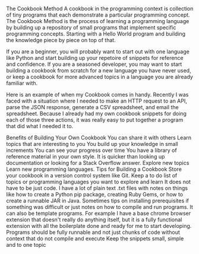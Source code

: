 The Cookbook Method
A cookbook in the programming context is collection of tiny programs that each demonstrate a particular programming concept. The Cookbook Method is the process of learning a programming language by building up a repository of small programs that implement specific programming concepts. Starting with a Hello World program and building the knowledge piece by piece on top of that.

If you are a beginner, you will probably want to start out with one language like Python and start building up your repetoire of snippets for reference and confidence. If you are a seasoned developer, you may want to start building a cookbook from scratch for a new language you have never used, or keep a cookbook for more advanced topics in a language you are already familiar with.

Here is an example of when my Cookbook comes in handy. Recently I was faced with a situation where I needed to make an HTTP request to an API, parse the JSON response, generate a CSV spreadsheet, and email the spreadsheet. Because I already had my own cookbook snippets for doing each of those three actions, it was really easy to put together a program that did what I needed it to.

Benefits of Building Your Own Cookbook
You can share it with others
Learn topics that are interesting to you
You build up your knowledge in small increments
You can see your progress over time
You have a library of reference material in your own style.
It is quicker than looking up documentation or looking for a Stack Overflow answer.
Explore new topics
Learn new programming languages.
Tips for Building a Cookbook
Store your cookbook in a version control system like Git.
Keep a to do list of topics or programming languages you want to explore and learn
It does not have to be just code. I have a lot of plain text .txt files with notes on things like how to create a Python pip package, creating Ruby Gems, or how to create a runnable JAR in Java. Sometimes tips on installing prerequisites if something was difficult or just notes on how to compile and run programs.
It can also be template programs. For example I have a base chrome browser extension that doesn't really do anything itself, but it is a fully functional extension with all the boilerplate done and ready for me to start developing.
Programs should be fully runnable and not just chunks of code without context that do not compile and execute
Keep the snippets small, simple and to one topic

